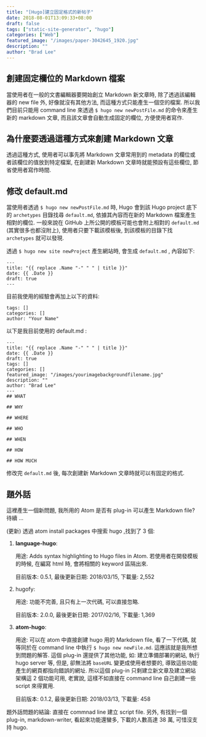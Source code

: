 ```yaml
---
title: "[Hugo]建立固定格式的新帖子"
date: 2018-08-01T13:09:33+08:00
draft: false
tags: ["static-site-generator", "hugo"]
categories: ["Web"]
featured_image: "/images/paper-3042645_1920.jpg"
description: ""
author: "Brad Lee"
---
```

## 創建固定欄位的 Markdown 檔案

當使用者在一般的文書編輯器要開始創立 Markdown 新文章時, 除了透過該編輯器的 new file 外, 好像就沒有其他方法, 而這種方式只能產生一個空的檔案. 所以我們目前只能用 command line 來透過 `$ hugo new newPostFile.md` 的命令來產生新的 markdown 文章, 而且該文章會自動生成固定的欄位, 方便使用者寫作.

## 為什麼要透過這種方式來創建 Markdown 文章

透過這種方式, 使用者可以事先將 Markdown 文章常用到的 metadata 的欄位或者該欄位的值放到特定檔案, 在創建新 Markdown 文章時就能預設有這些欄位, 節省使用者寫作時間.

## 修改 **default.md**

當使用者透過 `$ hugo new newPostFile.md` 時, Hugo 會到該 Hugo project 底下的 `archetypes` 目錄找尋 `default.md`, 依據其內容而在新的 Markdown 檔案產生相對的欄位. 一般來說在 GitHub 上所公開的模板可能也會附上相對的 `default.md` (其實很多也都沒附上), 使用者只要下載該模板後, 到該模板的目錄下找 `archetypes` 就可以發現.

透過 `$ hugo new site newProject` 產生網站時, 會生成 `default.md` , 內容如下:

    ---
    title: "{{ replace .Name "-" " " | title }}"
    date: {{ .Date }}
    draft: true
    ---
目前我使用的經驗會再加上以下的資料:

    tags: []
    categories: []
    author: "Your Name"

以下是我目前使用的 default.md :

    ---
    title: "{{ replace .Name "-" " " | title }}"
    date: {{ .Date }}
    draft: true
    tags: []
    categories: []
    featured_image: "/images/yourimagebackgroundfilename.jpg"
    description: ""
    author: "Brad Lee"
    ---
    ## WHAT

    ## WHY

    ## WHERE

    ## WHO

    ## WHEN

    ## HOW

    ## HOW MUCH

修改完 `default.md` 後, 每次創建新 Markdown 文章時就可以有固定的格式.

## 題外話

這裡產生一個新問題, 我所用的 Atom 是否有 plug-in 可以產生 Markdown file? 待續 ...

(更新) 透過 atom install packages 中搜索 hugo ,找到了 3 個:

1. **language-hugo**:

    用途: Adds syntax highlighting to Hugo files in Atom. 若使用者在開發模板的時候, 在編寫 html 時, 會將相關的 keyword 區隔出來.

    目前版本: 0.5.1, 最後更新日期: 2018/03/15, 下載量: 2,552

2. hugofy:

    用途: 功能不完善, 且只有上一次代碼, 可以直接忽略.

    目前版本: 2.0.0, 最後更新日期: 2017/02/16, 下載量: 1,369

3. **atom-hugo**:

    用途: 可以在 atom 中直接創建 hugo 用的 Markdown file, 看了一下代碼, 就等同於在 command line 中執行 `$ hugo new newFile.md`. 這應該就是我所想到問題的解答. 這個 plug-in 還提供了其他功能, 如: 建立準備部署的網站, 執行 hugo server 等, 但是, 卻無法將 `baseURL` 變更成使用者想要的, 導致這些功能產生的網頁都指向錯誤的網址. 所以這個 plug-in 只剩建立新文章及建立網站架構這 2 個功能可用, 老實說, 這樣不如直接在 command line 自己創建一些 script 來得實用.

    目前版本: 0.1.2, 最後更新日期: 2018/03/13, 下載量: 458

題外話問題的結論: 直接在 commnad line 建立 script file.
另外, 有找到一個 plug-in, markdown-writer, 看起來功能還蠻多, 下載的人數高達 38 萬, 可惜沒支持 hugo.
